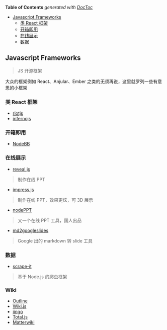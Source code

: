 <!-- START doctoc generated TOC please keep comment here to allow auto update -->
<!-- DON'T EDIT THIS SECTION, INSTEAD RE-RUN doctoc TO UPDATE -->
**Table of Contents**  *generated with [DocToc](https://github.com/thlorenz/doctoc)*

- [Javascript Frameworks](#javascript-frameworks)
  - [类 React 框架](#%E7%B1%BB-react-%E6%A1%86%E6%9E%B6)
  - [开箱即用](#%E5%BC%80%E7%AE%B1%E5%8D%B3%E7%94%A8)
  - [在线展示](#%E5%9C%A8%E7%BA%BF%E5%B1%95%E7%A4%BA)
  - [数据](#%E6%95%B0%E6%8D%AE)

<!-- END doctoc generated TOC please keep comment here to allow auto update -->

## Javascript Frameworks

> JS 开源框架

大众的框架例如 React、Anjular、Ember 之类的无须再说，这里就罗列一些有意思的小框架

### 类 React 框架

- [riotjs](http://riotjs.com)
- [infernojs](https://infernojs.org/)

### 开箱即用

- [NodeBB](https://github.com/NodeBB/NodeBB)

### 在线展示

- [reveal.js](https://github.com/hakimel/reveal.js)

> 制作在线 PPT

- [impress.js](https://github.com/impress/impress.js)

> 制作在线 PPT，效果更炫，可 3D 展示

- [nodePPT](https://github.com/ksky521/nodePPT)

> 又一个在线 PPT 工具，国人出品

- [md2googleslides](https://github.com/googlesamples/md2googleslides)

> Google 出的 markdown 转 slide 工具

### 数据

- [scrape-it](https://github.com/IonicaBizau/scrape-it)

> 基于 Node.js 的爬虫框架

### Wiki

- [Outline](https://github.com/outline/outline)
- [Wiki.js](https://github.com/Requarks/wiki)
- [jingo](https://github.com/claudioc/jingo)
- [Total.js](https://www.totaljs.com/wiki/)
- [Matterwiki](https://github.com/Matterwiki/Matterwiki)